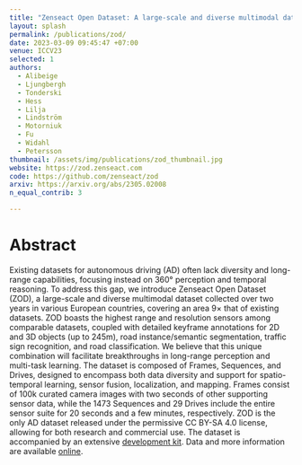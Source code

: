 ```yaml
---
title: "Zenseact Open Dataset: A large-scale and diverse multimodal dataset for autonomous driving"
layout: splash
permalink: /publications/zod/
date: 2023-03-09 09:45:47 +07:00
venue: ICCV23
selected: 1
authors:
  - Alibeige
  - Ljungbergh
  - Tonderski
  - Hess
  - Lilja
  - Lindström
  - Motorniuk
  - Fu
  - Widahl
  - Petersson
thumbnail: /assets/img/publications/zod_thumbnail.jpg
website: https://zod.zenseact.com
code: https://github.com/zenseact/zod
arxiv: https://arxiv.org/abs/2305.02008
n_equal_contrib: 3

---
```


# Abstract
Existing datasets for autonomous driving (AD) often lack diversity and long-range capabilities, focusing instead on 360° perception and temporal reasoning. To address this gap, we introduce Zenseact Open Dataset (ZOD), a large-scale and diverse multimodal dataset collected over two years in various European countries, covering an area 9× that of existing datasets. ZOD boasts the highest range and resolution sensors among comparable datasets, coupled with detailed keyframe annotations for 2D and 3D objects (up to 245m), road instance/semantic segmentation, traffic sign recognition, and road classification. We believe that this unique combination will facilitate breakthroughs in long-range perception and multi-task learning. The dataset is composed of Frames, Sequences, and Drives, designed to encompass both data diversity and support for spatio-temporal learning, sensor fusion, localization, and mapping. Frames consist of 100k curated camera images with two seconds of other supporting sensor data, while the 1473 Sequences and 29 Drives include the entire sensor suite for 20 seconds and a few minutes, respectively. ZOD is the only AD dataset released under the permissive CC BY-SA 4.0 license, allowing for both research and commercial use. The
dataset is accompanied by an extensive [development kit](https://github.com/zenseact/zod).
Data and more information are available [online](https://zod.zenseact.com/).